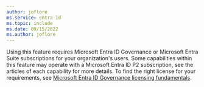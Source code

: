 ```yaml
---
author: joflore
ms.service: entra-id
ms.topic: include
ms.date: 09/15/2022
ms.author: joflore
---
```


Using this feature requires Microsoft Entra ID Governance or Microsoft Entra Suite subscriptions for your organization's users. Some capabilities within this feature may operate with a Microsoft Entra ID P2 subscription, see the articles of each capability for more details. To find the right license for your requirements, see [Microsoft Entra ID Governance licensing fundamentals](~/id-governance/licensing-fundamentals.md).
